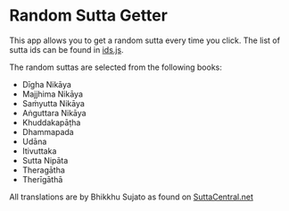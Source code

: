 # Random Sutta Getter

This app allows you to get a random sutta every time you click. The list of sutta ids can be found in [ids.js](https://github.com/thesunshade/random-sc/blob/main/ids.js).

The random suttas are selected from the following books:

- Dīgha Nikāya
- Majjhima Nikāya
- Saṁyutta Nikāya
- Aṅguttara Nikāya
- Khuddakapāṭha
- Dhammapada
- Udāna
- Itivuttaka
- Sutta Nipāta
- Theragātha
- Therīgāthā

All translations are by Bhikkhu Sujato as found on [SuttaCentral.net](https://suttacentral.net)
